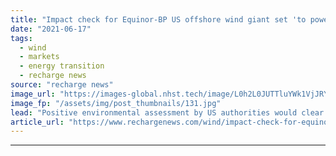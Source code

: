 ```yaml
---
title: "Impact check for Equinor-BP US offshore wind giant set 'to power 1m New Yorkers'"
date: "2021-06-17"
tags: 
  - wind
  - markets
  - energy transition
  - recharge news
source: "recharge news"
image_url: "https://images-global.nhst.tech/image/L0h2L0JUTTluYWk1VjJRY0lnbExYcmN2K2x1UlM5ZzNSZlNleEtSYlRUOD0=/nhst/binary/a38e7359b3760f9544d771ad553e1b31"
image_fp: "/assets/img/post_thumbnails/131.jpg"
lead: "Positive environmental assessment by US authorities would clear way to green-light developers’ construction plan for 2GW Empire Wind project off eastern seaboard"
article_url: "https://www.rechargenews.com/wind/impact-check-for-equinor-bp-us-offshore-wind-giant-set-to-power-1m-new-yorkers/2-1-1027200"
---
```


---
